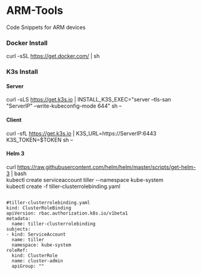 # ARM-Tools
Code Snippets for ARM devices

### Docker Install </br>
curl -sSL https://get.docker.com/ | sh

### K3s Install </br>
#### Server
curl -sLS https://get.k3s.io | INSTALL_K3S_EXEC="server –tls-san "ServerIP" –write-kubeconfig-mode 644" sh –

#### Client
curl -sfL https://get.k3s.io | K3S_URL=https://ServerIP:6443 K3S_TOKEN=$TOKEN sh –

#### Helm 3
curl https://raw.githubusercontent.com/helm/helm/master/scripts/get-helm-3 | bash </br>
kubectl create serviceaccount tiller --namespace kube-system </br>
kubectl create -f tiller-clusterrolebinding.yaml

<pre><code>
#tiller-clusterrolebinding.yaml
kind: ClusterRoleBinding
apiVersion: rbac.authorization.k8s.io/v1beta1
metadata:
  name: tiller-clusterrolebinding
subjects:
- kind: ServiceAccount
  name: tiller
  namespace: kube-system
roleRef:
  kind: ClusterRole
  name: cluster-admin
  apiGroup: ""
</pre></code>  
